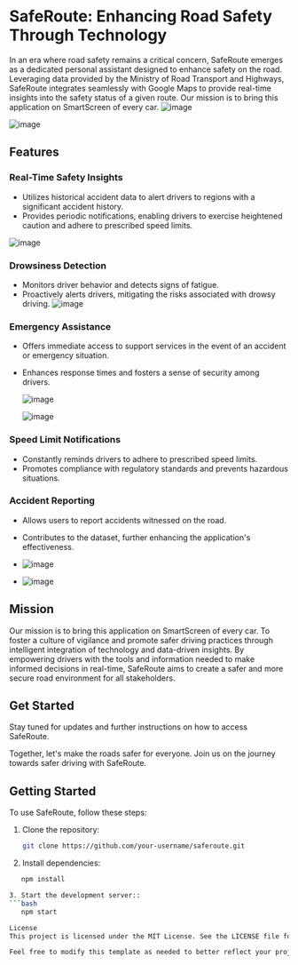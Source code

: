 # SafeRoute: Enhancing Road Safety Through Technology

In an era where road safety remains a critical concern, SafeRoute emerges as a dedicated personal assistant designed to enhance safety on the road. Leveraging data provided by the Ministry of Road Transport and Highways, SafeRoute integrates seamlessly with Google Maps to provide real-time insights into the safety status of a given route. Our mission is to bring this application on SmartScreen of every car.
![image](https://github.com/meisabhishekpatel/HACK36/assets/95674894/fd1c47e2-555d-47c4-a3f4-e2bcdd2963e0)


![image](https://github.com/meisabhishekpatel/HACK36/assets/95674894/303ca926-f96e-45f4-99ff-6b5f6fac388d)


## Features

### Real-Time Safety Insights
- Utilizes historical accident data to alert drivers to regions with a significant accident history.
- Provides periodic notifications, enabling drivers to exercise heightened caution and adhere to prescribed speed limits.

 ![image](https://github.com/meisabhishekpatel/HACK36/assets/95674894/f91f1c55-37e6-4aac-851a-b5a221a67ee4)


### Drowsiness Detection
- Monitors driver behavior and detects signs of fatigue.
- Proactively alerts drivers, mitigating the risks associated with drowsy driving.
    ![image](https://github.com/meisabhishekpatel/HACK36/assets/95674894/bf9d62e1-6456-464a-b01b-c143652a7192)


### Emergency Assistance
- Offers immediate access to support services in the event of an accident or emergency situation.
- Enhances response times and fosters a sense of security among drivers.
  
  ![image](https://github.com/meisabhishekpatel/HACK36/assets/95674894/8e36b00f-70fe-48f6-b643-c73e61961b96)
  
  ![image](https://github.com/meisabhishekpatel/HACK36/assets/95674894/da7eeb10-5e85-406e-9451-3b30812d78f9)


### Speed Limit Notifications
- Constantly reminds drivers to adhere to prescribed speed limits.
- Promotes compliance with regulatory standards and prevents hazardous situations.

### Accident Reporting
- Allows users to report accidents witnessed on the road.
- Contributes to the dataset, further enhancing the application's effectiveness.

- ![image](https://github.com/meisabhishekpatel/HACK36/assets/95674894/ea2f9737-64a9-4d2e-89d0-23959e809036)

- ![image](https://github.com/meisabhishekpatel/HACK36/assets/95674894/897f5957-8e7b-4632-b399-352948ff7c45)



## Mission
Our mission is to bring this application on SmartScreen of every car. To foster a culture of vigilance and promote safer driving practices through intelligent integration of technology and data-driven insights. By empowering drivers with the tools and information needed to make informed decisions in real-time, SafeRoute aims to create a safer and more secure road environment for all stakeholders.

## Get Started
Stay tuned for updates and further instructions on how to access SafeRoute.

Together, let's make the roads safer for everyone. Join us on the journey towards safer driving with SafeRoute.


## Getting Started

To use SafeRoute, follow these steps:

1. Clone the repository:

   ```bash
   git clone https://github.com/your-username/saferoute.git
2. Install dependencies:
```bash
   npm install

3. Start the development server::
```bash
   npm start

License
This project is licensed under the MIT License. See the LICENSE file for details

Feel free to modify this template as needed to better reflect your project or add any additional information you think would be helpful for users. Let me know if you need further assistance!
